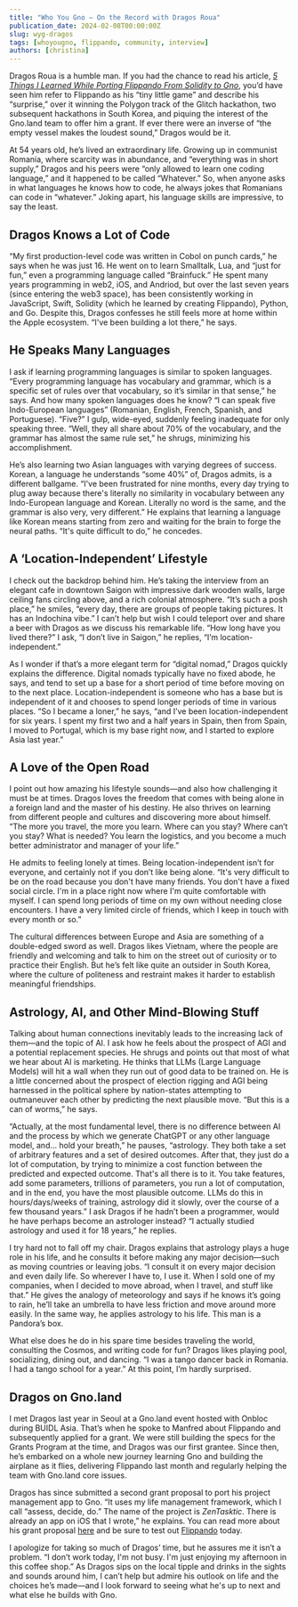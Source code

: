 ```yaml
---
title: "Who You Gno – On the Record with Dragos Roua"
publication_date: 2024-02-08T00:00:00Z
slug: wyg-dragos
tags: [whoyougno, flippando, community, interview]
authors: [christina]
---
```


Dragos Roua is a humble man. If you had the chance to read his article, [*5 Things I Learned While Porting Flippando From Solidity to Gno*](https://test3.gno.land/r/gnoland/blog:p/porting-flippando-gno), you’d have seen him refer to Flippando as his “tiny little game” and describe his “surprise,” over it winning the Polygon track of the Glitch hackathon, two subsequent hackathons in South Korea, and piquing the interest of the Gno.land team to offer him a grant. If ever there were an inverse of “the empty vessel makes the loudest sound,” Dragos would be it.

At 54 years old, he’s lived an extraordinary life. Growing up in communist Romania, where scarcity was in abundance, and “everything was in short supply,” Dragos and his peers were “only allowed to learn one coding language,” and it happened to be called “Whatever.” So, when anyone asks in what languages he knows how to code, he always jokes that Romanians can code in “whatever.” Joking apart, his language skills are impressive, to say the least. 

## Dragos Knows a Lot of Code

“My first production-level code was written in Cobol on punch cards,” he says when he was just 16. He went on to learn Smalltalk, Lua, and “just for fun,” even a programming language called “Brainfuck.” He spent many years programming in web2, iOS, and Andriod, but over the last seven years (since entering the web3 space), has been consistently working in JavaScript, Swift, Solidity (which he learned by creating Flippando), Python, and Go. Despite this, Dragos confesses he still feels more at home within the Apple ecosystem. “I've been building a lot there,” he says. 

## He Speaks Many Languages
I ask if learning programming languages is similar to spoken languages. “Every programming language has vocabulary and grammar, which is a specific set of rules over that vocabulary, so it’s similar in that sense,” he says. And how many spoken languages does he know? “I can speak five Indo-European languages” (Romanian, English, French, Spanish, and Portuguese). “Five?” I gulp, wide-eyed, suddenly feeling inadequate for only speaking three. “Well, they all share about 70% of the vocabulary, and the grammar has almost the same rule set,” he shrugs, minimizing his accomplishment.

He’s also learning two Asian languages with varying degrees of success. Korean, a language he understands “some 40%” of, Dragos admits, is a different ballgame. “I've been frustrated for nine months, every day trying to plug away because there's literally no similarity in vocabulary between any Indo-European language and Korean. Literally no word is the same, and the grammar is also very, very different.” He explains that learning a language like Korean means starting from zero and waiting for the brain to forge the neural paths. “It's quite difficult to do,” he concedes.

## A ‘Location-Independent’ Lifestyle 
I check out the backdrop behind him. He’s taking the interview from an elegant cafe in downtown Saigon with impressive dark wooden walls, large ceiling fans circling above, and a rich colonial atmosphere. “It’s such a posh place,” he smiles, “every day, there are groups of people taking pictures. It has an Indochina vibe.” I can’t help but wish I could teleport over and share a beer with Dragos as we discuss his remarkable life. “How long have you lived there?” I ask, “I don’t live in Saigon,” he replies, “I’m location-independent.”

As I wonder if that’s a more elegant term for “digital nomad,” Dragos quickly explains the difference. Digital nomads typically have no fixed abode, he says, and tend to set up a base for a short period of time before moving on to the next place. Location-independent is someone who has a base but is independent of it and chooses to spend longer periods of time in various places. “So I became a loner,” he says, “and I’ve been location-independent for six years. I spent my first two and a half years in Spain, then from Spain, I moved to Portugal, which is my base right now, and I started to explore Asia last year.”

## A Love of the Open Road
I point out how amazing his lifestyle sounds—and also how challenging it must be at times. Dragos loves the freedom that comes with being alone in a foreign land and the master of his destiny. He also thrives on learning from different people and cultures and discovering more about himself. “The more you travel, the more you learn. Where can you stay? Where can’t you stay? What is needed? You learn the logistics, and you become a much better administrator and manager of your life.”

He admits to feeling lonely at times. Being location-independent isn’t for everyone, and certainly not if you don’t like being alone. “It's very difficult to be on the road because you don't have many friends. You don't have a fixed social circle. I'm in a place right now where I'm quite comfortable with myself. I can spend long periods of time on my own without needing close encounters. I have a very limited circle of friends, which I keep in touch with every month or so.”

The cultural differences between Europe and Asia are something of a double-edged sword as well. Dragos likes Vietnam, where the people are friendly and welcoming and talk to him on the street out of curiosity or to practice their English. But he’s felt like quite an outsider in South Korea, where the culture of politeness and restraint makes it harder to establish meaningful friendships. 

## Astrology, AI, and Other Mind-Blowing Stuff
Talking about human connections inevitably leads to the increasing lack of them—and the topic of AI. I ask how he feels about the prospect of AGI and a potential replacement species. He shrugs and points out that most of what we hear about AI is marketing. He thinks that LLMs (Large Language Models) will hit a wall when they run out of good data to be trained on. He is a little concerned about the prospect of election rigging and AGI being harnessed in the political sphere by nation-states attempting to outmaneuver each other by predicting the next plausible move. “But this is a can of worms,” he says.

“Actually, at the most fundamental level, there is no difference between AI and the process by which we generate ChatGPT or any other language model, and… hold your breath,” he pauses, “astrology. They both take a set of arbitrary features and a set of desired outcomes. After that, they just do a lot of computation, by trying to minimize a cost function between the predicted and expected outcome. That's all there is to it. You take features, add some parameters, trillions of parameters, you run a lot of computation, and in the end, you have the most plausible outcome. LLMs do this in hours/days/weeks of training, astrology did it slowly, over the course of a few thousand years.” 
I ask Dragos if he hadn’t been a programmer, would he have perhaps become an astrologer instead? “I actually studied astrology and used it for 18 years,” he replies.

I try hard not to fall off my chair. Dragos explains that astrology plays a huge role in his life, and he consults it before making any major decision—such as moving countries or leaving jobs. “I consult it on every major decision and even daily life. So wherever I have to, I use it. When I sold one of my companies, when I decided to move abroad, when I travel, and stuff like that.” He gives the analogy of meteorology and says if he knows it’s going to rain, he’ll take an umbrella to have less friction and move around more easily. In the same way, he applies astrology to his life. This man is a Pandora’s box.

What else does he do in his spare time besides traveling the world, consulting the Cosmos, and writing code for fun? Dragos likes playing pool, socializing, dining out, and dancing. “I was a tango dancer back in Romania. I had a tango school for a year.” At this point, I’m hardly surprised.   

## Dragos on Gno.land 
I met Dragos last year in Seoul at a Gno.land event hosted with Onbloc during BUIDL Asia. That’s when he spoke to Manfred about Flippando and subsequently applied for a grant. We were still building the specs for the Grants Program at the time, and Dragos was our first grantee. Since then, he’s embarked on a whole new journey learning Gno and building the airplane as it flies, delivering Flippando last month and regularly helping the team with Gno.land core issues.

Dragos has since submitted a second grant proposal to port his project management app to Gno. “It uses my life management framework, which I call “assess, decide, do.” The name of the project is *ZenTasktic*. There is already an app on iOS that I wrote,” he explains. You can read more about his grant proposal [here](https://github.com/gnolang/ecosystem-fund-grants/pull/11) and be sure to test out [Flippando](https://gno.flippando.xyz/flip) today.

I apologize for taking so much of Dragos’ time, but he assures me it isn’t a problem. “I don’t work today, I'm not busy. I'm just enjoying my afternoon in this coffee shop.” As Dragos sips on the local tipple and drinks in the sights and sounds around him, I can’t help but admire his outlook on life and the choices he’s made—and I look forward to seeing what he's up to next and what else he builds with Gno.
